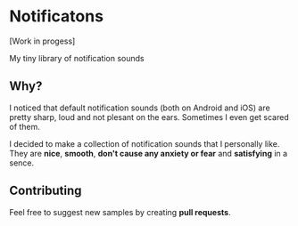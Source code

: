 # Notificatons
[Work in progess]

My tiny library of notification sounds

## Why?
I noticed that default notification sounds (both on Android and iOS) 
are pretty sharp, loud and not plesant on the ears. Sometimes I even get scared of them.

I decided to make a collection of notification sounds that I personally like.
They are **nice**, **smooth**, **don't cause any anxiety or fear** and **satisfying** in a sence.

## Contributing
Feel free to suggest new samples by creating **pull requests**. 
